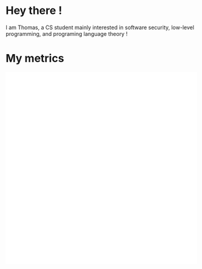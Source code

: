 # Hey there !

I am Thomas, a CS student mainly interested in software security,
low-level programming, and programing language theory !

# My metrics

![Metrics](https://github.com/vigoux/vigoux/blob/main/github-metrics.svg)
